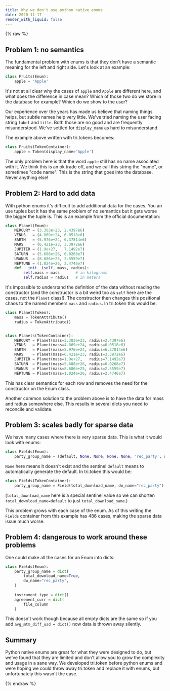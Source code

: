 ```yaml
---
title: Why we don't use python native enums
date: 2020-11-17
render_with_liquid: false
---
```

{% raw %}

## Problem 1: no semantics

The fundamental problem with enums is that they don't have a semantic meaning for the left and right side. Let's look at an example:


```python
class Fruits(Enum):
    apple = 'Apple'
```

It's not at all clear why the cases of `apple` and `Apple` are different here, and what does the difference in case mean? Which of those two do we store in the database for example? Which do we show to the user?

Our experience over the years has made us believe that naming things helps, but subtle names help very little. We've tried naming the user facing string `label` and `title`. Both those are no good and are frequently misunderstood. We've settled for `display_name` as hard to misunderstand. 

The example above written with tri.tokens becomes:

```python
class Fruits(TokenContainer):
    apple = Token(display_name='Apple')
```

The only problem here is that the word `apple` still has no name associated with it. We think this is an ok trade off, and we call this string the "name", or sometimes "code name". This is the string that goes into the database. Never anything else!

## Problem 2: Hard to add data

With python enums it's difficult to add additional data for the cases. You an use tuples but it has the same problem of no semantics but it gets worse the bigger the tuple is. This is an example from the official documentation:


```python
class Planet(Enum):
    MERCURY = (3.303e+23, 2.4397e6)
    VENUS   = (4.869e+24, 6.0518e6)
    EARTH   = (5.976e+24, 6.37814e6)
    MARS    = (6.421e+23, 3.3972e6)
    JUPITER = (1.9e+27,   7.1492e7)
    SATURN  = (5.688e+26, 6.0268e7)
    URANUS  = (8.686e+25, 2.5559e7)
    NEPTUNE = (1.024e+26, 2.4746e7)
    def __init__(self, mass, radius):
        self.mass = mass       # in kilograms
        self.radius = radius   # in meters
```

It's impossible to understand the definition of the data without reading the constructor (and the constructor is a bit weird too as `self` here are the cases, not the `Planet` class!). The constructor then changes this positional chaos to the named members `mass` and `radius`. In tri.token this would be:


```python
class Planet(Token):
    mass = TokenAttribute()
    radius = TokenAttribute()


class Planets(TokenContainer):
    MERCURY = Planet(mass=3.303e+23, radius=2.4397e6)
    VENUS   = Planet(mass=4.869e+24, radius=6.0518e6)
    EARTH   = Planet(mass=5.976e+24, radius=6.37814e6)
    MARS    = Planet(mass=6.421e+23, radius=3.3972e6)
    JUPITER = Planet(mass=1.9e+27,   radius=7.1492e7)
    SATURN  = Planet(mass=5.688e+26, radius=6.0268e7)
    URANUS  = Planet(mass=8.686e+25, radius=2.5559e7)
    NEPTUNE = Planet(mass=1.024e+26, radius=2.4746e7)
```

This has clear semantics for each row and removes the need for the constructor on the Enum class.

Another common solution to the problem above is to have the data for mass and radius somewhere else. This results in several dicts you need to reconcile and validate.

## Problem 3: scales badly for sparse data

We have many cases where there is very sparse data. This is what it would look with enums:

```python
class Fields(Enum):
    party_group_name = (default, None, None, None, None, 'rec_party', default, None, None, None)
```

`None` here means it doesn't exist and the sentinel `default` means to automatically generate the default. In tri.token this would be:

```python
class Fields(TokenContainer):
    party_group_name = Field(total_download_name, dw_name="rec_party")
````

(`total_download_name` here is a special sentinel value so we can shorten `total_download_name=default` to just `total_download_name`.)

This problem grows with each case of the enum. As of this writing the `Fields` container from this example has 486 cases, making the sparse data issue much worse. 

## Problem 4: dangerous to work around these problems

One could make all the cases for an Enum into dicts:

```python
class Fields(Enum):
    party_group_name = dict(
        total_download_name=True, 
        dw_name="rec_party",
    )
    
    instrument_type = dict()
    agreement_curr = dict(
        file_column
    )
```

This doesn't work though because all empty dicts are the same so if you add `avg_mtm_diff_usd = dict()` now data is thrown away silently.


## Summary

Python native enums are great for what they were designed to do, but we've found that they are limited and don't allow you to grow the complexity and usage in a sane way. We developed tri.token before python enums and were hoping we could throw away tri.token and replace it with enums, but unfortunately this wasn't the case. 

{% endraw %}
